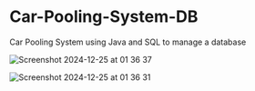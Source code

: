 # Car-Pooling-System-DB
Car Pooling System using Java and SQL to manage a database

![Screenshot 2024-12-25 at 01 36 37](https://github.com/user-attachments/assets/fa11f41f-c583-407a-82f0-8e301433bfc1)

![Screenshot 2024-12-25 at 01 36 31](https://github.com/user-attachments/assets/0a754494-3f54-4dbe-a7c5-ec539b52e8ea)



